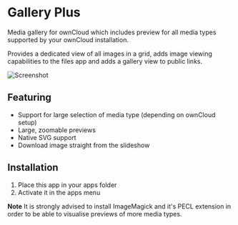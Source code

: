 # Gallery Plus
Media gallery for ownCloud which includes preview for all media types supported by your ownCloud installation.

Provides a dedicated view of all images in a grid, adds image viewing capabilities to the files app and adds a gallery view to public links.

![Screenshot](http://i.imgur.com/fxIai8t.jpg)

## Featuring
* Support for large selection of media type (depending on ownCloud setup)
* Large, zoomable previews
* Native SVG support
* Download image straight from the slideshow

## Installation
1. Place this app in your apps folder
2. Activate it in the apps menu

**Note**
It is strongly advised to install ImageMagick and it's PECL extension in order to be able to visualise previews of more media types.
